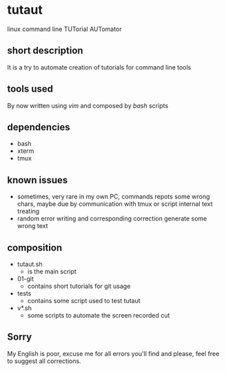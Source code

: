 # tutaut
linux command line TUTorial AUTomator

## short description
It is a try to automate creation of tutorials for command line tools

## tools used
By now written using *vim* and composed by *bash* scripts

## dependencies
* bash
* xterm
* tmux

## known issues
* sometimes, very rare in my own PC, commands repots some wrong chars, maybe due by communication with tmux or script internal text treating
* random error writing and corresponding correction generate some wrong text

## composition
* tutaut.sh
  * is the main script
* 01-git
  * contains short tutorials for git usage
* tests
  * contains some script used to test tutaut
* v*.sh
  * some scripts to automate the screen recorded cut


## Sorry
My English is poor, excuse me for all errors you'll find and please, feel free to suggest all corrections.
